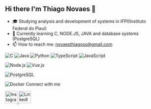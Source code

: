 ## Hi there I'm Thiago Novaes 👋

<!--
**NovaesThiago/NovaesThiago** is a ✨ _special_ ✨ repository because its `README.md` (this file) appears on your GitHub profile.

Here are some ideas to get you started:

- 🔭 I’m currently working on ...
- 🌱 I’m currently learning ...
- 👯 I’m looking to collaborate on ...
- 🤔 I’m looking for help with ...
- 💬 Ask me about ...
- 📫 How to reach me: ...
- 😄 Pronouns: ...
- ⚡ Fun fact: ...
-->
- 🎓 Studying analysis and development of systems in IFPI(Instituto Federal do Piaui)
- 🌱 Currently learning C, NODE.JS, JAVA and database systems (PostgreSQL)
- 📫 How to reach me: novaesthiagoss@gmail.com


<!-- Linguagens de Programação -->
![C](https://img.shields.io/badge/C-00599C?style=for-the-badge&logo=c&logoColor=white)
![Java](https://img.shields.io/badge/Java-007396?style=for-the-badge&logo=java&logoColor=white)
![Python](https://img.shields.io/badge/Python-3776AB?style=for-the-badge&logo=python&logoColor=white)
![TypeScript](https://img.shields.io/badge/TypeScript-3178C6?style=for-the-badge&logo=typescript&logoColor=white)
![JavaScript](https://img.shields.io/badge/JavaScript-F7DF1E?style=for-the-badge&logo=javascript&logoColor=black)
<!-- Runtimes e Frameworks -->
![Node.js](https://img.shields.io/badge/Node.js-339933?style=for-the-badge&logo=node.js&logoColor=white)
![Vue.js](https://img.shields.io/badge/Vue.js-4FC08D?style=for-the-badge&logo=vue.js&logoColor=white)
<!-- Banco de Dados -->
![PostgreSQL](https://img.shields.io/badge/PostgreSQL-336791?style=for-the-badge&logo=postgresql&logoColor=white)
<!-- DevOps / Contêiner -->
![Docker](https://img.shields.io/badge/Docker-2496ED?style=for-the-badge&logo=docker&logoColor=white)
Connect with me

  <a href="https://www.instagram.com/thiago_nova3s" target="_blank">
  <img src="https://upload.wikimedia.org/wikipedia/commons/a/a5/Instagram_icon.png" width="40" height="40" alt="Instagram"/>
</a>
  <a href="https://www.linkedin.com/in/thiago-novaes-2181532a8/" target="_blank">
    <img src="https://cdn.jsdelivr.net/gh/devicons/devicon/icons/linkedin/linkedin-original.svg" width="40" height="40" alt="LinkedIn"/>
  </a>
</p>
